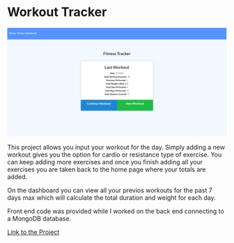 # Workout Tracker

![Fitness Tracker](./readmeImg/fitness_tracker.png)

This project allows you input your workout for the day. Simply adding a new workout gives you the option for cardio or resistance type of exercise. You can keep adding more exercises and once you finish adding all your exercises you are taken back to the home page where your totals are added.

On the dashboard you can view all your previos workouts for the past 7 days max which will calculate the total duration and weight for each day. 

Front end code was provided while I worked on the back end connecting to a MongoDB database.

[Link to the Project](https://fast-hollows-86272.herokuapp.com/?id=606de495ce885f001531a971)